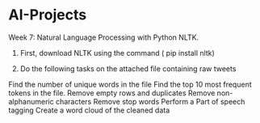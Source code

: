 # AI-Projects
Week 7: Natural Language Processing with Python NLTK.


1. First, download NLTK using the command ( pip install nltk)

2. Do the following tasks on the attached file containing raw tweets

Find the number of unique words in the file
Find the top 10 most frequent tokens in the file.
Remove empty rows and duplicates
Remove non-alphanumeric characters
Remove stop words
Perform a Part of speech tagging
Create a word cloud of the cleaned data
